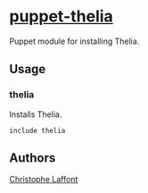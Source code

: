[puppet-thelia](https://github.com/touffies/puppet-thelia)
======

Puppet module for installing Thelia.

## Usage

### thelia

Installs Thelia.

	include thelia

## Authors

[Christophe Laffont](https://github.com/touffies)
